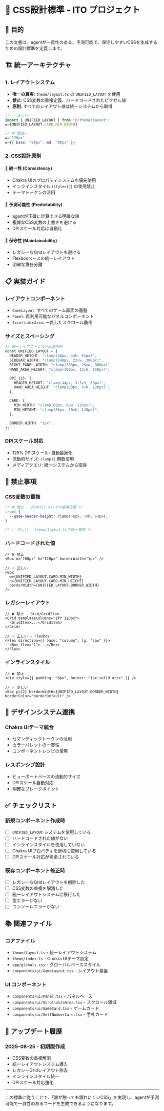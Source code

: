 # 📐 CSS設計標準 - ITO プロジェクト

## 🎯 目的

この文書は、agentが一貫性のある、予測可能で、保守しやすいCSSを生成するための設計標準を定義します。

## 🏗️ 統一アーキテクチャ

### 1. レイアウトシステム

- **唯一の真実**: `theme/layout.ts` の `UNIFIED_LAYOUT` を使用
- **禁止**: CSS変数の重複定義、ハードコードされたピクセル値
- **原則**: すべてのレイアウト値は統一システムから取得

```typescript
// ✅ 正しい
import { UNIFIED_LAYOUT } from "@/theme/layout";
w={UNIFIED_LAYOUT.CARD.MIN_WIDTH}

// ❌ 間違い
w="120px"
w={{ base: "80px", md: "88px" }}
```

### 2. CSS設計原則

#### 🔹 統一性 (Consistency)

- Chakra UIのプロパティシステムを優先使用
- インラインスタイル (`style={}`) の使用禁止
- テーマトークンの活用

#### 🔹 予測可能性 (Predictability)

- agentが正確に計算できる明確な値
- 複雑なCSS変数の上書きを避ける
- DPIスケール対応は自動化

#### 🔹 保守性 (Maintainability)

- レガシーなGridレイアウトを避ける
- Flexboxベースの統一レイアウト
- 明確な責任分離

## 📋 実装ガイド

### レイアウトコンポーネント

- `GameLayout`: すべてのゲーム画面の基盤
- `Panel`: 再利用可能なパネルコンポーネント
- `ScrollableArea`: 一貫したスクロール動作

### サイズとスペーシング

```typescript
// 統一レイアウトシステム使用例
const UNIFIED_LAYOUT = {
  HEADER_HEIGHT: "clamp(48px, 4vh, 64px)",
  SIDEBAR_WIDTH: "clamp(240px, 22vw, 300px)",
  RIGHT_PANEL_WIDTH: "clamp(280px, 26vw, 360px)",
  HAND_AREA_HEIGHT: "clamp(100px, 12vh, 150px)",

  DPI_125: {
    HEADER_HEIGHT: "clamp(44px, 3.5vh, 58px)",
    HAND_AREA_HEIGHT: "clamp(80px, 8vh, 120px)",
  },

  CARD: {
    MIN_WIDTH: "clamp(60px, 8vw, 120px)",
    MIN_HEIGHT: "clamp(80px, 10vh, 140px)",
  },

  BORDER_WIDTH: "1px",
};
```

### DPIスケール対応

- 125% DPIスケール: 自動最適化
- 流動的サイズ: `clamp()` 関数使用
- メディアクエリ: 統一システムから取得

## 🚫 禁止事項

### CSS変数の重複

```css
/* ❌ 禁止 - globals.cssでの重複定義 */
:root {
  --game-header-height: clamp(48px, 4vh, 64px);
}

/* ✅ 正しい - theme/layout.tsで統一管理 */
```

### ハードコードされた値

```tsx
// ❌ 禁止
<Box w="200px" h="120px" borderWidth="1px" />

// ✅ 正しい
<Box
  w={UNIFIED_LAYOUT.CARD.MIN_WIDTH}
  h={UNIFIED_LAYOUT.CARD.MIN_HEIGHT}
  borderWidth={UNIFIED_LAYOUT.BORDER_WIDTH}
/>
```

### レガシーレイアウト

```tsx
// ❌ 禁止 - Grid/GridItem
<Grid templateColumns="1fr 320px">
  <GridItem>...</GridItem>
</Grid>

// ✅ 正しい - Flexbox
<Flex direction={{ base: "column", lg: "row" }}>
  <Box flex="1">...</Box>
</Flex>
```

### インラインスタイル

```tsx
// ❌ 禁止
<div style={{ padding: "8px", border: "1px solid #ccc" }} />

// ✅ 正しい
<Box p={2} borderWidth={UNIFIED_LAYOUT.BORDER_WIDTH} borderColor="borderDefault" />
```

## 🎨 デザインシステム連携

### Chakra UIテーマ統合

- セマンティックトークンの活用
- カラーパレットの一貫性
- コンポーネントレシピの使用

### レスポンシブ設計

- ビューポートベースの流動的サイズ
- DPIスケール自動対応
- 明確なブレークポイント

## ✅ チェックリスト

### 新規コンポーネント作成時

- [ ] `UNIFIED_LAYOUT` システムを使用している
- [ ] ハードコードされた値がない
- [ ] インラインスタイルを使用していない
- [ ] Chakra UIプロパティを適切に使用している
- [ ] DPIスケール対応が考慮されている

### 既存コンポーネント修正時

- [ ] レガシーなGridレイアウトを削除した
- [ ] CSS変数の重複を解消した
- [ ] 統一レイアウトシステムに移行した
- [ ] 型エラーがない
- [ ] コンソールエラーがない

## 📚 関連ファイル

### コアファイル

- `theme/layout.ts` - 統一レイアウトシステム
- `theme/index.ts` - Chakra UIテーマ設定
- `app/globals.css` - グローバルベーススタイル
- `components/ui/GameLayout.tsx` - レイアウト基盤

### UI コンポーネント

- `components/ui/Panel.tsx` - パネルベース
- `components/ui/ScrollableArea.tsx` - スクロール領域
- `components/ui/GameCard.tsx` - ゲームカード
- `components/ui/SelfNumberCard.tsx` - 手札カード

## 🔄 アップデート履歴

### 2025-08-25 - 初期版作成

- CSS変数の重複解消
- 統一レイアウトシステム導入
- レガシーGridレイアウト除去
- インラインスタイル統一
- DPIスケール対応強化

---

この標準に従うことで、「誰が触っても壊れにくいCSS」を実現し、agentが予測可能で一貫性のあるコードを生成できるようになります。
